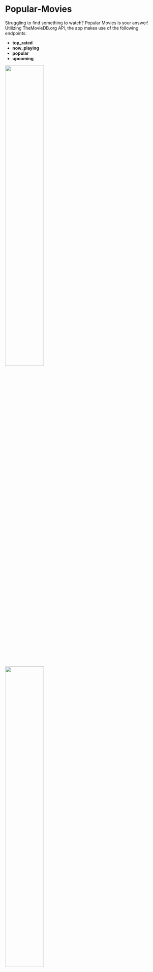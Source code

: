 # Popular-Movies
Struggling to find something to watch? Popular Movies is your answer! Utilizing TheMovieDB.org API, the app makes use of the following endpoints:
- <b>top_rated</b>
- <b>now_playing</b>
- <b>popular</b>
- <b>upcoming</b>

<img src="http://packerlabs.com/projects/popmovies/Screenshot_20170326-120619.png" width="50%" height="50%">
<img src="http://packerlabs.com/projects/popmovies/Screenshot_20170326-120630.png" width="50%" height="50%">
<img src="http://packerlabs.com/projects/popmovies/Screenshot_20170326-120636.png" width="50%" height="50%">
<img src="http://packerlabs.com/projects/popmovies/Screenshot_20170326-120707.png" width="50%" height="50%">

<b>Landscape Orientation </b>
- You can now enjoy the same movie finding greatness in landscape!
<img src="http://packerlabs.com/projects/popmovies/Screenshot_20170326-124703.png" width="50%" height="50%">
<img src="http://packerlabs.com/projects/popmovies/Screenshot_20170326-125004.png" width="50%" height="50%">
<img src="http://packerlabs.com/projects/popmovies/Screenshot_20170326-124741.png" width="50%" height="50%">
<img src="http://packerlabs.com/projects/popmovies/Screenshot_20170326-124738.png" width="50%" height="50%">

<b>Favorited Movies </b>
- You can now Favorite movies and see them in one place powered by a Content Provider and SQL Lite Database
<img src="http://packerlabs.com/projects/popmovies/Screenshot_20170326-120759.png" width="50%" height="50%">

<b>View Trailers</b>
- Select a movie and view trailers straight from Youtube!
<img src="http://packerlabs.com/projects/popmovies/Screenshot_20170326-120722.png" width="50%" height="50%">

<b>Share Trailers</b>
- Select a trailer and share with your friends! 
<img src="http://packerlabs.com/projects/popmovies/Screenshot_20170326-122804.png" width="50%" height="50%">

<b>View Reviews</b>
- View reviews from selected movies and see what the hype is about.
<img src="http://packerlabs.com/projects/popmovies/Screenshot_20170326-120728.png" width="50%" height="50%">

<b>Offline Mode</b>
- Favorited movies are available offline now! Added prompts to alert users when they arn't connected.
<img src="http://packerlabs.com/projects/popmovies/Screenshot_20170326-124230.png" width="50%" height="50%">

## Get Started
To View This in Action, **Request an API Key from here**:
https://www.themoviedb.org/account/signup

